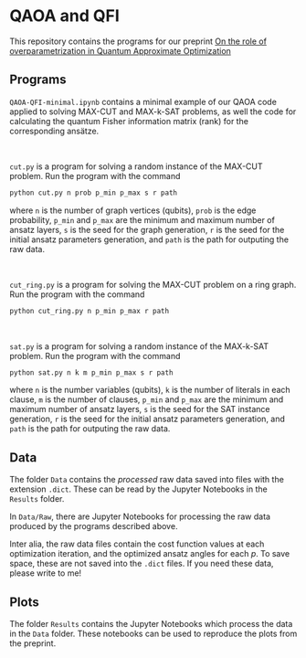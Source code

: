# QAOA and QFI

This repository contains the programs for our preprint [On the role of overparametrization in Quantum Approximate Optimization
](https://arxiv.org/abs/2508.10086)

## Programs

`QAOA-QFI-minimal.ipynb` contains a minimal example of our QAOA code applied to solving MAX-CUT and MAX-k-SAT problems, as well the code for calculating the quantum Fisher information matrix (rank) for the corresponding ansätze. 

<br>

`cut.py` is a program for solving a random instance of the MAX-CUT problem.
Run the program with the command <br> 
```bash
python cut.py n prob p_min p_max s r path
```
where 
`n` is the number of graph vertices (qubits), `prob` is the edge probability, `p_min` and `p_max` are the minimum and maximum number of ansatz layers, `s` is the seed for the graph generation, `r` is the seed for the initial ansatz parameters generation, and `path` is the path for outputing the raw data.

<br>

`cut_ring.py` is a program for solving the MAX-CUT problem on a ring graph.
Run the program with the command <br> 
```bash
python cut_ring.py n p_min p_max r path
```

<br>

`sat.py` is a program for solving a random instance of the MAX-k-SAT problem.
Run the program with the command <br> 
```bash
python sat.py n k m p_min p_max s r path
```
where 
`n` is the number variables (qubits), `k` is the number of literals in each clause, `m` is the number of clauses, `p_min` and `p_max` are the minimum and maximum number of ansatz layers, `s` is the seed for the SAT instance generation, `r` is the seed for the initial ansatz parameters generation, and `path` is the path for outputing the raw data.

## Data

The folder `Data` contains the *processed* raw data saved into files with the extension `.dict`.
These can be read by the Jupyter Notebooks in the `Results` folder.

In `Data/Raw`, there are Jupyter Notebooks for processing the raw data produced by the programs described above.

Inter alia, the raw data files contain the cost function values at each optimization iteration, and the optimized ansatz angles for each $p$.
To save space, these are not saved into the `.dict` files.
If you need these data, please write to me!

## Plots

The folder `Results` contains the Jupyter Notebooks which process the data in the `Data` folder.
These notebooks can be used to reproduce the plots from the preprint.
